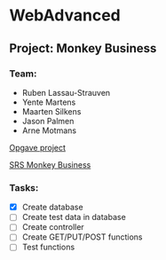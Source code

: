 # WebAdvanced
## Project: Monkey Business
### Team:
- Ruben Lassau-Strauven
- Yente Martens
- Maarten Silkens
- Jason Palmen
- Arne Motmans

[Opgave project](https://github.com/ArneMotmans/weba_monkeybuss_abc/blob/master/Resources/ProjectWebAdvanced-WP1.pdf)

[SRS Monkey Business](https://github.com/ArneMotmans/weba_monkeybuss_abc/blob/master/Resources/Monkey%20Business%20-%20SRS%20-%20EFGH07.pdf)

### Tasks:
- [X] Create database
- [ ] Create test data in database
- [ ] Create controller
- [ ] Create GET/PUT/POST functions
- [ ] Test functions
